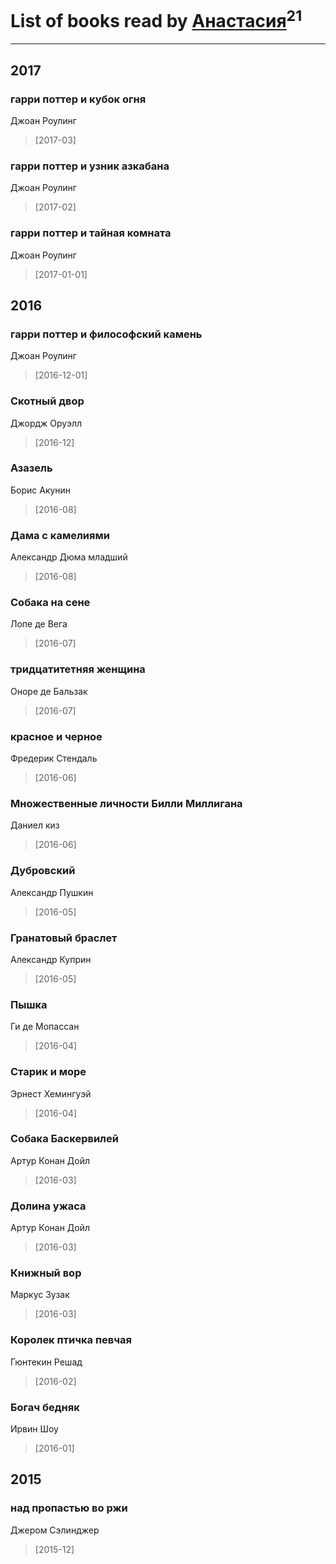 # List of books read by [Анастасия](http://vk.com/id403474839)<sup>21</sup>
---

## 2017

### гарри поттер и кубок огня
Джоан Роулинг
> [2017-03] 


### гарри поттер и узник азкабана
Джоан Роулинг
> [2017-02] 


### гарри поттер и тайная комната
Джоан Роулинг
> [2017-01-01] 



## 2016

### гарри поттер и философский камень
Джоан Роулинг
> [2016-12-01] 


### Скотный двор
Джордж Оруэлл
> [2016-12] 


### Азазель
Борис Акунин
> [2016-08] 


### Дама с камелиями
Александр Дюма младший
> [2016-08] 


### Собака на сене
Лопе де Вега
> [2016-07] 


### тридцатитетняя женщина
Оноре де Бальзак
> [2016-07] 


### красное и черное
Фредерик Стендаль
> [2016-06] 


### Множественные личности Билли Миллигана
Даниел киз
> [2016-06] 


### Дубровский
Александр Пушкин
> [2016-05] 


### Гранатовый браслет
Александр Куприн
> [2016-05] 


### Пышка
Ги де Мопассан
> [2016-04] 


### Старик и море
Эрнест Хемингуэй
> [2016-04] 


### Собака Баскервилей
Артур Конан Дойл
> [2016-03] 


### Долина ужаса
Артур Конан Дойл
> [2016-03] 


### Книжный вор
Маркус Зузак
> [2016-03] 


### Королек птичка певчая
Гюнтекин Решад
> [2016-02] 


### Богач бедняк
Ирвин Шоу
> [2016-01] 



## 2015

### над пропастью во ржи
Джером Сэлинджер
> [2015-12] 



